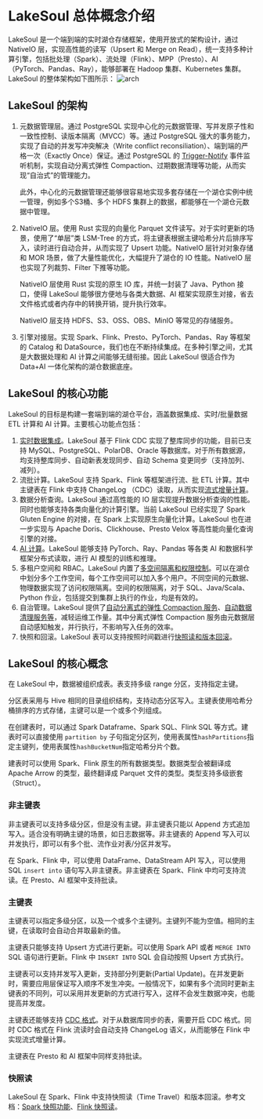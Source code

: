 # LakeSoul 总体概念介绍

LakeSoul 是一个端到端的实时湖仓存储框架，使用开放式的架构设计，通过 NativeIO 层，实现高性能的读写（Upsert 和 Merge on Read），统一支持多种计算引擎，包括批处理（Spark）、流处理（Flink）、MPP（Presto）、AI（PyTorch、Pandas、Ray），能够部署在 Hadoop 集群、Kubernetes 集群。LakeSoul 的整体架构如下图所示：
![arch](@site/static/img/lakeSoulModel.png)

## LakeSoul 的架构
1. 元数据管理层。通过 PostgreSQL 实现中心化的元数据管理、写并发原子性和一致性控制、读版本隔离（MVCC）等。通过 PostgreSQL 强大的事务能力，实现了自动的并发写冲突解决（Write conflict reconsiliation）、端到端的严格一次（Exactly Once）保证。通过 PostgreSQL 的 [Trigger-Notify](https://www.postgresql.org/docs/current/sql-notify.html) 事件监听机制，实现自动分离式弹性 Compaction、过期数据清理等功能，从而实现“自治式”的管理能力。
    
    此外，中心化的元数据管理还能够很容易地实现多套存储在一个湖仓实例中统一管理，例如多个S3桶、多个 HDFS 集群上的数据，都能够在一个湖仓元数据中管理。

2. NativeIO 层。使用 Rust 实现的向量化 Parquet 文件读写。对于实时更新的场景，使用了“单层”类 LSM-Tree 的方式，将主键表根据主键哈希分片后排序写入，读时进行自动合并，从而实现了 Upsert 功能。NativeIO 层针对对象存储和 MOR 场景，做了大量性能优化，大幅提升了湖仓的 IO 性能。NativeIO 层也实现了列裁剪、Filter 下推等功能。

   NativeIO 层使用 Rust 实现的原生 IO 库，并统一封装了 Java、Python 接口，使得 LakeSoul 能够很方便地与各类大数据、AI 框架实现原生对接，省去文件格式或者内存中的转换开销，提升执行效率。

   NativeIO 层支持 HDFS、S3、OSS、OBS、MinIO 等常见的存储服务。

3. 引擎对接层。实现 Spark、Flink、Presto、PyTorch、Pandas、Ray 等框架的 Catalog 和 DataSource，我们也在不断持续集成。在多种引擎之间，尤其是大数据处理和 AI 计算之间能够无缝衔接。因此 LakeSoul 很适合作为 Data+AI 一体化架构的湖仓数据底座。

## LakeSoul 的核心功能
LakeSoul 的目标是构建一套端到端的湖仓平台，涵盖数据集成、实时/批量数据 ETL 计算和 AI 计算。主要核心功能点包括：
1. [实时数据集成](https://lakesoul-io.github.io/zh-Hans/docs/Usage%20Docs/flink-cdc-sync)。LakeSoul 基于 Flink CDC 实现了整库同步的功能，目前已支持 MySQL、PostgreSQL、PolarDB、Oracle 等数据库。对于所有数据源，均支持整库同步、自动新表发现同步、自动 Schema 变更同步（支持加列、减列）。
2. 流批计算。LakeSoul 支持 Spark、Flink 等框架进行流、批 ETL 计算。其中主键表在 Flink 中支持 ChangeLog （CDC）读取，从而实现[流式增量计算](https://lakesoul-io.github.io/zh-Hans/docs/Usage%20Docs/flink-lakesoul-connector)。
3. 数据分析查询。LakeSoul 通过高性能的 IO 层实现提升数据分析查询的性能。同时也能够支持各类向量化的计算引擎。当前 LakeSoul 已经实现了 Spark Gluten Engine 的对接，在 Spark 上实现原生向量化计算。LakeSoul 也在进一步实现与 Apache Doris、Clickhouse、Presto Velox 等高性能向量化查询引擎的对接。
4. [AI 计算](https://lakesoul-io.github.io/zh-Hans/docs/Usage%20Docs/machine-learning-support)。LakeSoul 能够支持 PyTorch、Ray、Pandas 等各类 AI 和数据科学框架分布式读取，进行 AI 模型的训练和推理。
5. 多租户空间和 RBAC。LakeSoul 内置了[多空间隔离和权限控制](https://lakesoul-io.github.io/zh-Hans/docs/Usage%20Docs/workspace-and-rbac)。可以在湖仓中划分多个工作空间，每个工作空间可以加入多个用户。不同空间的元数据、物理数据实现了访问权限隔离。空间的权限隔离，对于 SQL、Java/Scala、Python 作业，包括提交到集群上执行的作业，均是有效的。
6. 自治管理。LakeSoul 提供了[自动分离式的弹性 Compaction 服务](https://lakesoul-io.github.io/zh-Hans/docs/Usage%20Docs/auto-compaction-task)、[自动数据清理服务等](https://lakesoul-io.github.io/zh-Hans/docs/Usage%20Docs/clean-redundant-data)，减轻运维工作量。其中分离式弹性 Compaction 服务由元数据层自动感知触发，并行执行，不影响写入任务的效率。
7. 快照和回滚。LakeSoul 表可以支持按照时间戳进行[快照读和版本回滚](https://lakesoul-io.github.io/zh-Hans/docs/Tutorials/snapshot-manage)。

## LakeSoul 的核心概念
在 LakeSoul 中，数据被组织成表。表支持多级 range 分区，支持指定主键。

分区表采用与 Hive 相同的目录组织结构，支持动态分区写入。主键表使用哈希分桶排序的方式存储，主键可以是一个或多个列组成。

在创建表时，可以通过 Spark Dataframe、Spark SQL、Flink SQL 等方式。建表时可以直接使用 `partition by` 子句指定分区列，使用表属性`hashPartitions`指定主键列，使用表属性`hashBucketNum`指定哈希分片个数。

建表时可以使用 Spark、Flink 原生的所有数据类型。数据类型会被翻译成 Apache Arrow 的类型，最终翻译成 Parquet 文件的类型。类型支持多级嵌套（Struct）。

### 非主键表
非主键表可以支持多级分区，但是没有主键。非主键表只能以 Append 方式追加写入。适合没有明确主键的场景，如日志数据等。非主键表的 Append 写入可以并发执行，即可以有多个批、流作业对表/分区并发写。

在 Spark、Flink 中，可以使用 DataFrame、DataStream API 写入，可以使用 SQL `insert into` 语句写入非主键表。非主键表在 Spark、Flink 中均可支持流读。在 Presto、AI 框架中支持批读。

### 主键表
主键表可以指定多级分区，以及一个或多个主键列。主键列不能为空值。相同的主键，在读取时会自动合并取最新的值。

主键表只能够支持 Upsert 方式进行更新。可以使用 Spark API 或者 `MERGE INTO` SQL 语句进行更新。Flink 中 `INSERT INTO` SQL 会自动按照 Upsert 方式执行。

主键表可以支持并发写入更新，支持部分列更新(Partial Update)。在并发更新时，需要应用层保证写入顺序不发生冲突。一般情况下，如果有多个流同时更新主键表的不同列，可以采用并发更新的方式进行写入，这样不会发生数据冲突，也能提高并发度。

主键表还能够支持 [CDC 格式](https://lakesoul-io.github.io/zh-Hans/docs/Usage%20Docs/cdc-ingestion-table)。对于从数据库同步的表，需要开启 CDC 格式。同时 CDC 格式在 Flink 流读时会自动支持 ChangeLog 语义，从而能够在 Flink 中实现流式增量计算。

主键表在 Presto 和 AI 框架中同样支持批读。

### 快照读
LakeSoul 在 Spark、Flink 中支持快照读（Time Travel）和版本回滚。参考文档：[Spark 快照功能](https://lakesoul-io.github.io/zh-Hans/docs/Tutorials/snapshot-manage)、[Flink 快照读](https://lakesoul-io.github.io/zh-Hans/docs/Usage%20Docs/flink-lakesoul-connector#42-%E5%BF%AB%E7%85%A7%E6%89%B9%E9%87%8F%E8%AF%BB)。